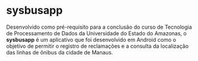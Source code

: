 # sysbusapp
Desenvolvido como pré-requisito para a conclusão do curso de Tecnologia de Processamento de Dados da Universidade do Estado do Amazonas, o **sysbusapp** é um aplicativo que foi desenvolvido em Android como o objetivo de permitir o registro de reclamações e a consulta da localização das linhas de ônibus da cidade de Manaus.
